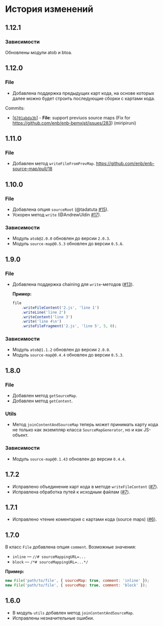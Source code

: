 История изменений
=================

1.12.1
------

### Зависимости

Обновлены модули atob и btoa.

1.12.0
------

### File

* Добавлена поддержка предыдущих карт кода, на основе которых далее можно будет строить последующие сборки с картами кода.

Commits:
* [[`6701abda3b`](https://github.com/enb/enb-source-map/commit/6701abda3b)] - **File**: support previuos source maps (Fix for https://github.com/enb/enb-bemxjst/issues/283) (miripiruni)


1.11.0
------

### File

* Добавлен метод `writeFileFromPrevMap`. https://github.com/enb/enb-source-map/pull/18


1.10.0
------

### File

* Добавлена опция `sourceRoot` (@tadatuta [#15]).
* Ускорен метод `write` (@AndrewUldin [#17]).

[#15]: https://github.com/enb/enb-source-map/pull/15/
[#17]: https://github.com/enb/enb-source-map/pull/17/

### Зависимости

* Модуль `atob@2.0.0` обновлен до версии `2.0.3`.
* Модуль `source-map@0.5.3` обновлен до версии `0.5.6`.

1.9.0
-----

### File

* Добавлена поддержка chaining для `write`-методов ([#13]).

  **Пример:**

  ```js
  file
      .writeFileContent('2.js', 'line 1')
      .writeLine('line 2')
      .writeContent('line 3')
      .write('line 4\n')
      .writeFileFragment('2.js', 'line 5', 5, 0);
  ```

### Зависимости

* Модуль `atob@1.1.2` обновлен до версии `2.0.0`.
* Модуль `source-map@0.4.4` обновлен до версии `0.5.3`.


1.8.0
-----

### File

* Добавлен метод `getSourceMap`.
* Добавлен метод `getContent`.

### Utils

* Метод `joinContentAndSourceMap` теперь может принимать карту кода не только как экземпляр класса `SourceMapGenerator`, но и как JS-объект.

### Зависимости

* Модуль `source-map@0.1.43` обновлен до версии `0.4.4`.

1.7.2
-----

* Исправлено объединение карт кода в методе `writeFileContent` ([#7]).
* Исправлена обработка путей к исходным файлам ([#7]).

1.7.1
-----

* Исправлено чтение коментария с картами кода (source maps) ([#6]).

1.7.0
-----

В класс `File` добавлена опция `comment`. Возможные значения:

* `inline` — `//# sourceMappingURL=...`
* `block` — `/*# sourceMappingURL=...*/`

**Пример:**

```js
new File('path/to/file', { sourceMap: true, comment: 'inline' });
new File('path/to/file', { sourceMap: true, comment: 'block' });
```

1.6.0
-----

* В модуль `utils` добавлен метод `joinContentAndSourceMap`.
* Исправлены незначительные ошибки.

[#13]: https://github.com/enb/enb-source-map/pull/13
[#7]: https://github.com/enb/enb-source-map/pull/7
[#6]: https://github.com/enb/enb-source-map/pull/6
